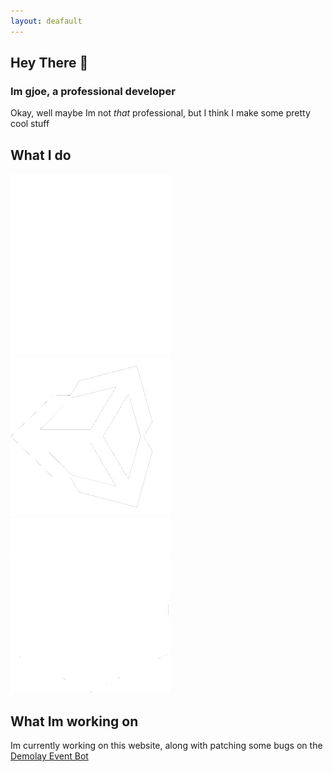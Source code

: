 ```yaml
---
layout: deafault
---
```


## Hey There 👋
### Im gjoe, a professional developer

Okay, well maybe Im not *that* professional, but I think I make some pretty cool stuff

## What I do 

<img src="./images/Discord-Logo-White.png" alt ="Discord Bots" width = "256" title = "Discord Bots"/>
<img src ="./images/unity-tab-square-black.png" alt = "Unity Projects" width = "256" title = "Unity Projets"/><img src= "./images/minecraft.png" alt= "Minecraft Mods" width = "256" title = "Minecraft mods"/>

## What Im working on

Im currently working on this website, along with patching some bugs on the [Demolay Event Bot](https://github.com/gjoedev/Demolay-Event-Bot)


<link rel="icon" href="./images/icon.png/">
<link rel="stylesheet" href="/stylesheets/index.css"/>